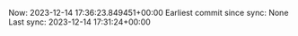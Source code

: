 Now: 2023-12-14 17:36:23.849451+00:00 Earliest commit since sync: None Last sync: 2023-12-14 17:31:24+00:00
